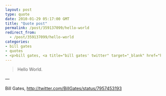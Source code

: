 ```yaml
---
layout: post
type: quote
date: 2010-01-29 05:17:00 GMT
title: "Quote post"
permalink: /post/359137099/hello-world
redirect_from: 
  - /post/359137099/hello-world
categories:
- bill gates
- quotes
- <p>bill gates, <a title="bill gates' twitter" target="_blank" href="http://twitter.com/billgates/status/7957453193">http://twitter.com/billgates/status/7957453193</a></p> 
---
```

<blockquote>Hello World.</blockquote>

 — <p>Bill Gates, <a title="Bill Gates' Twitter" target="_blank" href="http://twitter.com/BillGates/status/7957453193">http://twitter.com/BillGates/status/7957453193</a></p> 